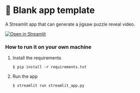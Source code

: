 # 🎈 Blank app template

A Streamlit app that can generate a jigsaw puzzle reveal video.

[![Open in Streamlit](https://static.streamlit.io/badges/streamlit_badge_black_white.svg)](https://coofykids-jigsaw-puzzle-movie-generator.streamlit.app/)

### How to run it on your own machine

1. Install the requirements

   ```
   $ pip install -r requirements.txt
   ```

2. Run the app

   ```
   $ streamlit run streamlit_app.py
   ```
